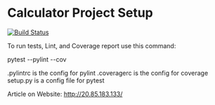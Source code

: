# Calculator Project Setup
[![Build Status](https://app.travis-ci.com/okbWork/calc2.1.svg?branch=main)](https://app.travis-ci.com/okbWork/calc2.1)

To run tests, Lint, and Coverage report use this command:

pytest  --pylint --cov

.pylintrc is the config for pylint
.coveragerc is the config for coverage
setup.py is a config file for pytest

Article on Website: http://20.85.183.133/
